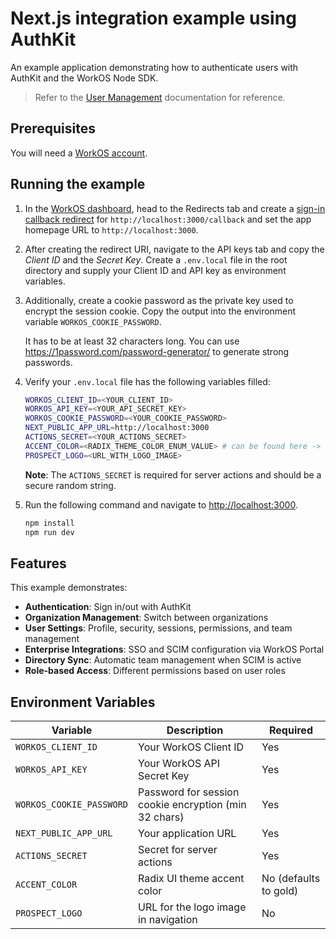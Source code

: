 # Next.js integration example using AuthKit

An example application demonstrating how to authenticate users with AuthKit and the WorkOS Node SDK.

> Refer to the [User Management](https://workos.com/docs/user-management) documentation for reference.

## Prerequisites

You will need a [WorkOS account](https://dashboard.workos.com/signup).

## Running the example

1. In the [WorkOS dashboard](https://dashboard.workos.com), head to the Redirects tab and create a [sign-in callback redirect](https://workos.com/docs/user-management/1-configure-your-project/configure-a-redirect-uri) for `http://localhost:3000/callback` and set the app homepage URL to `http://localhost:3000`.

2. After creating the redirect URI, navigate to the API keys tab and copy the _Client ID_ and the _Secret Key_. Create a `.env.local` file in the root directory and supply your Client ID and API key as environment variables.

3. Additionally, create a cookie password as the private key used to encrypt the session cookie. Copy the output into the environment variable `WORKOS_COOKIE_PASSWORD`.

   It has to be at least 32 characters long. You can use https://1password.com/password-generator/ to generate strong passwords.

4. Verify your `.env.local` file has the following variables filled:

   ```bash
   WORKOS_CLIENT_ID=<YOUR_CLIENT_ID>
   WORKOS_API_KEY=<YOUR_API_SECRET_KEY>
   WORKOS_COOKIE_PASSWORD=<YOUR_COOKIE_PASSWORD>
   NEXT_PUBLIC_APP_URL=http://localhost:3000
   ACTIONS_SECRET=<YOUR_ACTIONS_SECRET>
   ACCENT_COLOR=<RADIX_THEME_COLOR_ENUM_VALUE> # can be found here -> https://www.radix-ui.com/themes/docs/theme/color
   PROSPECT_LOGO=<URL_WITH_LOGO_IMAGE>
   ```

   **Note**: The `ACTIONS_SECRET` is required for server actions and should be a secure random string.

5. Run the following command and navigate to [http://localhost:3000](http://localhost:3000).

   ```bash
   npm install
   npm run dev
   ```

## Features

This example demonstrates:

- **Authentication**: Sign in/out with AuthKit
- **Organization Management**: Switch between organizations
- **User Settings**: Profile, security, sessions, permissions, and team management
- **Enterprise Integrations**: SSO and SCIM configuration via WorkOS Portal
- **Directory Sync**: Automatic team management when SCIM is active
- **Role-based Access**: Different permissions based on user roles

## Environment Variables

| Variable                 | Description                                           | Required              |
| ------------------------ | ----------------------------------------------------- | --------------------- |
| `WORKOS_CLIENT_ID`       | Your WorkOS Client ID                                 | Yes                   |
| `WORKOS_API_KEY`         | Your WorkOS API Secret Key                            | Yes                   |
| `WORKOS_COOKIE_PASSWORD` | Password for session cookie encryption (min 32 chars) | Yes                   |
| `NEXT_PUBLIC_APP_URL`    | Your application URL                                  | Yes                   |
| `ACTIONS_SECRET`         | Secret for server actions                             | Yes                   |
| `ACCENT_COLOR`           | Radix UI theme accent color                           | No (defaults to gold) |
| `PROSPECT_LOGO`          | URL for the logo image in navigation                  | No                    |
